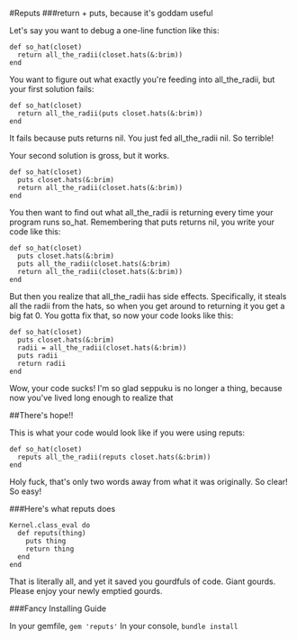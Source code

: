 #Reputs
###return + puts, because it's goddam useful

Let's say you want to debug a one-line function like this:

    def so_hat(closet)
      return all_the_radii(closet.hats(&:brim))
    end

You want to figure out what exactly you're feeding into all_the_radii, but your first solution fails:

    def so_hat(closet)
      return all_the_radii(puts closet.hats(&:brim))
    end

It fails because puts returns nil.  You just fed all_the_radii nil.  So terrible!

Your second solution is gross, but it works.

    def so_hat(closet)
      puts closet.hats(&:brim)
      return all_the_radii(closet.hats(&:brim))
    end

You then want to find out what all_the_radii is returning every time your program runs so_hat.  Remembering that puts returns nil, you write your code like this:

    def so_hat(closet)
      puts closet.hats(&:brim)
      puts all_the_radii(closet.hats(&:brim)
      return all_the_radii(closet.hats(&:brim))
    end

But then you realize that all_the_radii has side effects.  Specifically, it steals all the radii from the hats, so when you get around to returning it you get a big fat 0.  You gotta fix that, so now your code looks like this:

    def so_hat(closet)
      puts closet.hats(&:brim)
      radii = all_the_radii(closet.hats(&:brim))
      puts radii
      return radii
    end

Wow, your code sucks!  I'm so glad seppuku is no longer a thing, because now you've lived long enough to realize that

##There's hope!!

This is what your code would look like if you were using reputs:

    def so_hat(closet)
      reputs all_the_radii(reputs closet.hats(&:brim))
    end

Holy fuck, that's only two words away from what it was originally.  So clear!  So easy!

###Here's what reputs does
    
    Kernel.class_eval do
      def reputs(thing)
        puts thing
        return thing
      end
    end

That is literally all, and yet it saved you gourdfuls of code.  Giant gourds.  Please enjoy your newly emptied gourds.

###Fancy Installing Guide

In your gemfile, `gem 'reputs'`
In your console, `bundle install`
